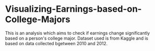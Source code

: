 # Visualizing-Earnings-based-on-College-Majors

This is an analysis which aims to check if earnings change significantly based on a person's college major.
Dataset used is from Kaggle and is based on data collected bgetween 2010 and 2012.
